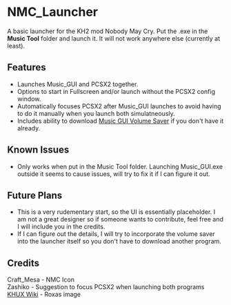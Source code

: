 # NMC_Launcher
A basic launcher for the KH2 mod Nobody May Cry. Put the .exe in the **Music Tool** folder and launch it. It will not work anywhere else (currently at least).

## Features
- Launches Music_GUI and PCSX2 together.
- Options to start in Fullscreen and/or launch without the PCSX2 config window.
- Automatically focuses PCSX2 after Music_GUI launches to avoid having to do it manually when you launch both simulatneously.
- Includes ability to download [Music GUI Volume Saver](https://github.com/benr0th/Music-GUI-Volume-Saver) if you don't have it already.

## Known Issues
- Only works when put in the Music Tool folder. Launching Music_GUI.exe outside it seems to cause issues, will try to fix it if I can figure it out.

## Future Plans
- This is a very rudementary start, so the UI is essentially placeholder. I am not a great designer so if someone wants to contribute, feel free and I will include you in the credits.
- If I can figure out the details, I will try to incorporate the volume saver into the launcher itself so you don't have to download another program.

## Credits
Craft_Mesa - NMC Icon<br>
Zashiko - Suggestion to focus PCSX2 when launching both programs<br>
[KHUX Wiki](https://www.khuxwiki.com/wiki/File:Roxas_Art_(EX)_6%E2%98%85_KHUX.png) - Roxas image<br>
